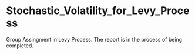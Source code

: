 # Stochastic_Volatility_for_Levy_Process
Group Assingment in Levy Process. The report is in the process of being completed.
